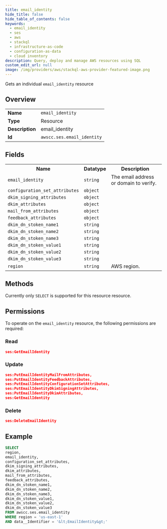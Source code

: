 ```yaml
---
title: email_identity
hide_title: false
hide_table_of_contents: false
keywords:
  - email_identity
  - ses
  - aws
  - stackql
  - infrastructure-as-code
  - configuration-as-data
  - cloud inventory
description: Query, deploy and manage AWS resources using SQL
custom_edit_url: null
image: /img/providers/aws/stackql-aws-provider-featured-image.png
---
```

Gets an individual <code>email_identity</code> resource

## Overview
<table><tbody>
<tr><td><b>Name</b></td><td><code>email_identity</code></td></tr>
<tr><td><b>Type</b></td><td>Resource</td></tr>
<tr><td><b>Description</b></td><td>email_identity</td></tr>
<tr><td><b>Id</b></td><td><code>awscc.ses.email_identity</code></td></tr>
</tbody></table>

## Fields
<table><tbody>
<tr><th>Name</th><th>Datatype</th><th>Description</th></tr>
<tr><td><code>email_identity</code></td><td><code>string</code></td><td>The email address or domain to verify.</td></tr>
<tr><td><code>configuration_set_attributes</code></td><td><code>object</code></td><td></td></tr>
<tr><td><code>dkim_signing_attributes</code></td><td><code>object</code></td><td></td></tr>
<tr><td><code>dkim_attributes</code></td><td><code>object</code></td><td></td></tr>
<tr><td><code>mail_from_attributes</code></td><td><code>object</code></td><td></td></tr>
<tr><td><code>feedback_attributes</code></td><td><code>object</code></td><td></td></tr>
<tr><td><code>dkim_dn_stoken_name1</code></td><td><code>string</code></td><td></td></tr>
<tr><td><code>dkim_dn_stoken_name2</code></td><td><code>string</code></td><td></td></tr>
<tr><td><code>dkim_dn_stoken_name3</code></td><td><code>string</code></td><td></td></tr>
<tr><td><code>dkim_dn_stoken_value1</code></td><td><code>string</code></td><td></td></tr>
<tr><td><code>dkim_dn_stoken_value2</code></td><td><code>string</code></td><td></td></tr>
<tr><td><code>dkim_dn_stoken_value3</code></td><td><code>string</code></td><td></td></tr>
<tr><td><code>region</code></td><td><code>string</code></td><td>AWS region.</td></tr>

</tbody></table>

## Methods
Currently only <code>SELECT</code> is supported for this resource resource.

## Permissions

To operate on the <code>email_identity</code> resource, the following permissions are required:

### Read
```json
ses:GetEmailIdentity
```

### Update
```json
ses:PutEmailIdentityMailFromAttributes,
ses:PutEmailIdentityFeedbackAttributes,
ses:PutEmailIdentityConfigurationSetAttributes,
ses:PutEmailIdentityDkimSigningAttributes,
ses:PutEmailIdentityDkimAttributes,
ses:GetEmailIdentity
```

### Delete
```json
ses:DeleteEmailIdentity
```


## Example
```sql
SELECT
region,
email_identity,
configuration_set_attributes,
dkim_signing_attributes,
dkim_attributes,
mail_from_attributes,
feedback_attributes,
dkim_dn_stoken_name1,
dkim_dn_stoken_name2,
dkim_dn_stoken_name3,
dkim_dn_stoken_value1,
dkim_dn_stoken_value2,
dkim_dn_stoken_value3
FROM awscc.ses.email_identity
WHERE region = 'us-east-1'
AND data__Identifier = '&lt;EmailIdentity&gt;'
```
